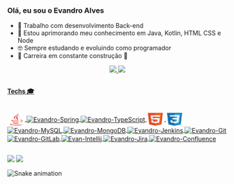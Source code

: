 ### Olá, eu sou o Evandro Alves

- 🔭 Trabalho com desenvolvimento Back-end
- 🌱 Estou aprimorando meu conhecimento em Java, Kotlin, HTML CSS e Node
- 🤓 Sempre estudando e evoluindo como programador
- 🚧 Carreira em constante construção 🚧

<div align="center">
  <a href="https://github.com/Evandro-Alves-Dev">
  <img height="180em" src="https://github-readme-stats.vercel.app/api?username=Evandro-Alves-Dev&show_icons=true&theme=tokyonight&include_all_commits=true&count_private=true&border_radius=15"/>
  <img height="180em" src="https://github-readme-stats.vercel.app/api/top-langs/?username=Evandro-Alves-Dev&layout=compact&langs_count=7&theme=tokyonight&border_radius=15"/>
</div>
  
  ##
  
  #### Techs :mortar_board: 
  
<div style="display: inline_block"><br>
  <img align="center" alt="Evandro-Java" height="30" width="40" src="https://raw.githubusercontent.com/devicons/devicon/master/icons/java/java-plain.svg">
  <img align="center" alt="Evandro-Spring" height="30" width="40" src="https://cdn.jsdelivr.net/gh/devicons/devicon/icons/spring/spring-original.svg">
  <img align="center" alt="Evandro-TypeScript" height="30" width="40" src="https://cdn.jsdelivr.net/gh/devicons/devicon/icons/typescript/typescript-original.svg">
  <img align="center" alt="Evandro-HTML" height="30" width="40" src="https://raw.githubusercontent.com/devicons/devicon/master/icons/html5/html5-original.svg">
  <img align="center" alt="Evandro-CSS" height="30" width="40" src="https://raw.githubusercontent.com/devicons/devicon/master/icons/css3/css3-original.svg">  
  <img align="center" alt="Evandro-MySQL" height="30" width="40" src="https://cdn.jsdelivr.net/gh/devicons/devicon/icons/mysql/mysql-original.svg">
  <img align="center" alt="Evandro-MongoDB" height="30" width="40" src="https://cdn.jsdelivr.net/gh/devicons/devicon/icons/mongodb/mongodb-plain-wordmark.svg">
  <img align="center" alt="Evandro-Jenkins" height="30" width="40" src="https://cdn.jsdelivr.net/gh/devicons/devicon/icons/jenkins/jenkins-original.svg">
  <img align="center" alt="Evandro-Git" height="30" width="40" src="https://cdn.jsdelivr.net/gh/devicons/devicon/icons/git/git-original.svg">
  <img align="center" alt="Evandro-GitLab" height="30" width="40" src="https://cdn.jsdelivr.net/gh/devicons/devicon/icons/gitlab/gitlab-original.svg">  
  <img align="center" alt="Evan-Intellij" height="30" width="40" src="https://cdn.jsdelivr.net/gh/devicons/devicon/icons/intellij/intellij-original-wordmark.svg">   
  <img align="center" alt="Evandro-Jira" height="30" width="40" src="https://cdn.jsdelivr.net/gh/devicons/devicon/icons/jira/jira-original-wordmark.svg">
  <img align="center" alt="Evandro-Confluence" height="30" width="40" src="https://cdn.jsdelivr.net/gh/devicons/devicon/icons/confluence/confluence-original-wordmark.svg"> 
</div>
  
  ##
 
<div>   
  <a href="https://www.linkedin.com/in/evandro-alves-b114b120/" target="_blank"><img src="https://img.shields.io/badge/-LinkedIn-%230077B5?style=for-the-badge&logo=linkedin&logoColor=white" target="_blank"></a> 
   <a href = "mailto:evandroacer3@gmail.com"><img src="https://img.shields.io/badge/Gmail-D14836?style=for-the-badge&logo=gmail&logoColor=white" target="_blank"></a>  
  
  ![Snake animation](https://github.com/Evandro-Alves-Dev/Evandro-Alves-Dev/blob/output/github-contribution-grid-snake.svg)
</div>
